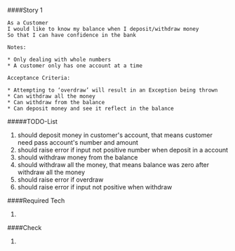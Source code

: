 ####Story 1

```
As a Customer 
I would like to know my balance when I deposit/withdraw money 
So that I can have confidence in the bank

Notes:

* Only dealing with whole numbers
* A customer only has one account at a time

Acceptance Criteria:

* Attempting to ‘overdraw’ will result in an Exception being thrown
* Can withdraw all the money
* Can withdraw from the balance
* Can deposit money and see it reflect in the balance

```

#####TODO-List

1. should deposit money in customer's account, that means customer need pass account's number and amount
5. should raise error if input not positive number when deposit in a account
2. should withdraw money from the balance
3. should withdraw all the money, that means balance was zero after withdraw all the money
4. should raise error if overdraw
5. should raise error if input not positive when withdraw

####Required Tech

1. 

####Check

1. 
